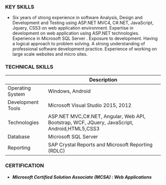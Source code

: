 ### KEY SKILLS 

- Six years of strong experience in software Analysis, Design and Development and Testing using ASP.NET MVC4, C#.NET, JavaScript, Jquery, CSS3 on web application environment. Expertise in development on web application using ASP.NET technologies.  Experience in Microsoft SQL Server . Exposure to development. Having a logical approach to problem solving. A strong understanding of professional software development practice. Experience of working on large scale websites and micro sites.
 

### TECHNICAL SKILLS 

|  | Description |
| --- | --- |
|Operating System      | 	 Windows,  Android |
|Development Tools   |   Microsoft Visual Studio 2015, 2012|
|Technologies               |	 ASP.NET MVC,C#.NET, Angular, Web API, Bootstrap, WCF, JQuery, JavaScript, Android,HTML5,CSS3 |
|Database                      | Microsoft  SQL Server |
|Reporting                      |  SAP Crystal Reports and Microsoft Reporting (RDLC) |

### CERTIFICATION
- ##### Microsoft Certified Solution Associate (MCSA) : Web Applications 

  





<!--
**VijithP/vijithp** is a ✨ _special_ ✨ repository because its `README.md` (this file) appears on your GitHub profile.

Here are some ideas to get you started:

- 🔭 I’m currently working on ...
- 🌱 I’m currently learning ...
- 👯 I’m looking to collaborate on ...
- 🤔 I’m looking for help with ...
- 💬 Ask me about ...
- 📫 How to reach me: ...
- 😄 Pronouns: ...
- ⚡ Fun fact: ...
-->
